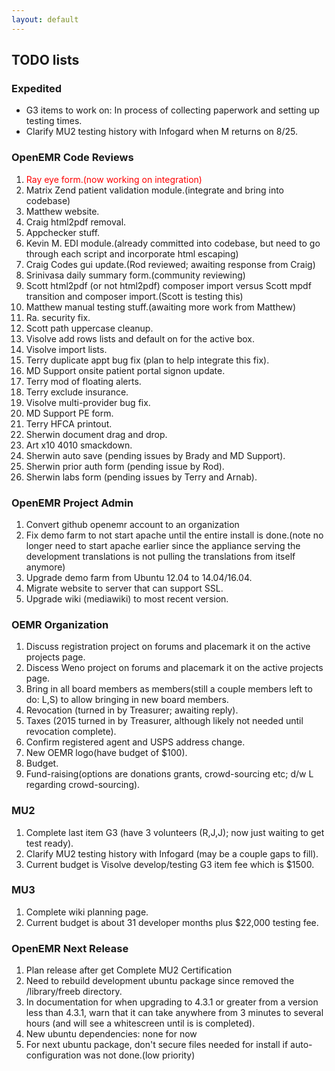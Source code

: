 ```yaml
---
layout: default
---
```

## TODO lists

### Expedited
* G3 items to work on: In process of collecting paperwork and setting up testing times.
* Clarify MU2 testing history with Infogard when M returns on 8/25.

### OpenEMR Code Reviews
1. <span style="color: red">Ray eye form.(now working on integration)</span>
1. Matrix Zend patient validation module.(integrate and bring into codebase)
1. Matthew website.
1. Craig html2pdf removal.
1. Appchecker stuff.
1. Kevin M. EDI module.(already committed into codebase, but need to go through each script and incorporate html escaping)
1. Craig Codes gui update.(Rod reviewed; awaiting response from Craig)
1. Srinivasa daily summary form.(community reviewing)
1. Scott html2pdf (or not html2pdf) composer import versus Scott mpdf transition and composer import.(Scott is testing this)
1. Matthew manual testing stuff.(awaiting more work from Matthew)
1. Ra. security fix.
1. Scott path uppercase cleanup.
1. Visolve add rows lists and default on for the active box.
1. Visolve import lists.
1. Terry duplicate appt bug fix (plan to help integrate this fix).
1. MD Support onsite patient portal signon update.
1. Terry mod of floating alerts.
1. Terry exclude insurance.
1. Visolve multi-provider bug fix.
1. MD Support PE form.
1. Terry HFCA printout.
1. Sherwin document drag and drop.
1. Art x10 4010 smackdown.
1. Sherwin auto save (pending issues by Brady and MD Support).
1. Sherwin prior auth form (pending issue by Rod).
1. Sherwin labs form (pending issues by Terry and Arnab).

### OpenEMR Project Admin
1. Convert github openemr account to an organization
1. Fix demo farm to not start apache until the entire install is done.(note no longer need to start apache earlier since the appliance serving the development translations is not pulling the translations from itself anymore)
1. Upgrade demo farm from Ubuntu 12.04 to 14.04/16.04.
1. Migrate website to server that can support SSL.
1. Upgrade wiki (mediawiki) to most recent version.

### OEMR Organization
1. Discuss registration project on forums and placemark it on the active projects page.
1. Discess Weno project on forums and placemark it on the active projects page.
1. Bring in all board members as members(still a couple members left to do: L,S) to allow bringing in new board members.
1. Revocation (turned in by Treasurer; awaiting reply).
1. Taxes (2015 turned in by Treasurer, although likely not needed until revocation complete).
1. Confirm registered agent and USPS address change.
1. New OEMR logo(have budget of $100).
1. Budget.
1. Fund-raising(options are donations grants, crowd-sourcing etc; d/w L regarding crowd-sourcing).

### MU2
1. Complete last item G3 (have 3 volunteers (R,J,J); now just waiting to get test ready).
1. Clarify MU2 testing history with Infogard (may be a couple gaps to fill).
1. Current budget is Visolve develop/testing G3 item fee which is $1500.

### MU3
1. Complete wiki planning page.
1. Current budget is about 31 developer months plus $22,000 testing fee. 

### OpenEMR Next Release
1. Plan release after get Complete MU2 Certification
1. Need to rebuild development ubuntu package since removed the /library/freeb directory.
1. In documentation for when upgrading to 4.3.1 or greater from a version less than 4.3.1, warn that it can take anywhere from 3 minutes to several hours (and will see a whitescreen until is is completed).
1. New ubuntu dependencies: none for now
1. For next ubuntu package, don't secure files needed for install if auto-configuration was not done.(low priority)
